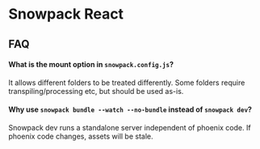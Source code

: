 # Snowpack React

## FAQ

#### What is the mount option in `snowpack.config.js`?

It allows different folders to be treated differently.
Some folders require transpiling/processing etc, but should be used as-is.

#### Why use `snowpack bundle --watch --no-bundle` instead of `snowpack dev`?

Snowpack dev runs a standalone server independent of phoenix code. If phoenix code changes, assets will be stale.
